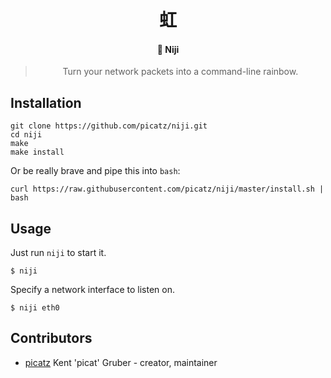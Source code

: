 <div align="center">

# 虹 

#### 🌈 **Niji**

> Turn your network packets into a command-line rainbow.

</div>

## Installation

```shell
git clone https://github.com/picatz/niji.git
cd niji
make
make install
```

Or be really brave and pipe this into `bash`:
```shell
curl https://raw.githubusercontent.com/picatz/niji/master/install.sh | bash
```

## Usage

Just run `niji` to start it.
```
$ niji
```

Specify a network interface to listen on.
```
$ niji eth0
```

## Contributors

- [picatz](https://github.com/picatz) Kent 'picat' Gruber - creator, maintainer
